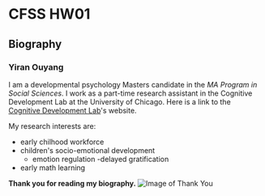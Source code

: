 # CFSS HW01

## Biography

### Yiran Ouyang

I am a developmental psychology Masters candidate in the *MA Program in Social Sciences*. I work as a part-time research assistant in the Cognitive Development Lab at the University of Chicago. Here is a link to the [Cognitive Development Lab](https://cogdevlab.uchicago.edu)'s website.

My research interests are:
- early chilhood workforce
- children's socio-emotional development
  - emotion regulation
  -delayed gratification
- early math learning

**Thank you for reading my biography.**
![Image of Thank You](http://district29pto.org/wp-content/uploads/2018/09/thankyou.jpg)